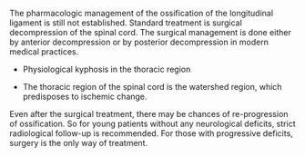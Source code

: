 The pharmacologic management of the ossification of the longitudinal ligament is still not established. Standard treatment is surgical decompression of the spinal cord. The surgical management is done either by anterior decompression or by posterior decompression in modern medical practices.

- Physiological kyphosis in the thoracic region

- The thoracic region of the spinal cord is the watershed region, which predisposes to ischemic change.

Even after the surgical treatment, there may be chances of re-progression of ossification. So for young patients without any neurological deficits, strict radiological follow-up is recommended. For those with progressive deficits, surgery is the only way of treatment.